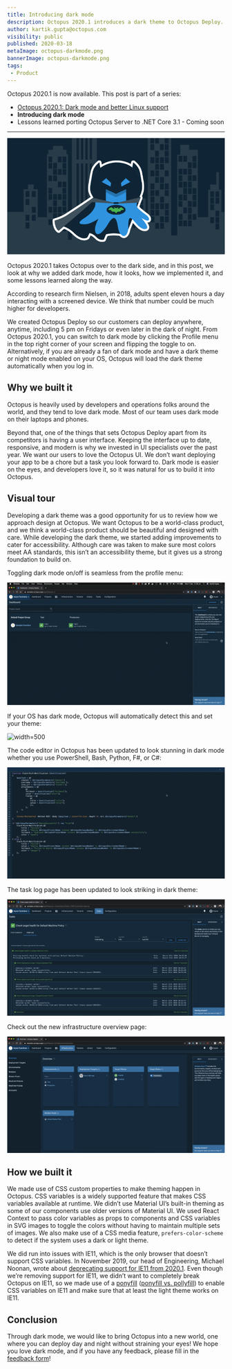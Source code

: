 ```yaml
---
title: Introducing dark mode
description: Octopus 2020.1 introduces a dark theme to Octopus Deploy.
author: kartik.gupta@octopus.com
visibility: public
published: 2020-03-18
metaImage: octopus-darkmode.png
bannerImage: octopus-darkmode.png
tags:
 - Product
---
```


Octopus 2020.1 is now available. This post is part of a series:

- [Octopus 2020.1: Dark mode and better Linux support](/blog/2020-03/octopus-release-2020-1/index.md)
- **Introducing dark mode**
- Lessons learned porting Octopus Server to .NET Core 3.1 - Coming soon

---

![Introducing dark mode](octopus-darkmode.png)

Octopus 2020.1 takes Octopus over to the dark side, and in this post, we look at why we added dark mode, how it looks, how we implemented it, and some lessons learned along the way.

According to research firm Nielsen, in 2018, adults spent eleven hours a day interacting with a screened device. We think that number could be much higher for developers.

We created Octopus Deploy so our customers can deploy anywhere, anytime, including 5 pm on Fridays or even later in the dark of night. From Octopus 2020.1, you can switch to dark mode by clicking the Profile menu in the top right corner of your screen and flipping the toggle to on. Alternatively, if you are already a fan of dark mode and have a dark theme or night mode enabled on your OS, Octopus will load the dark theme automatically when you log in.

## Why we built it

Octopus is heavily used by developers and operations folks around the world, and they tend to love dark mode. Most of our team uses dark mode on their laptops and phones.

Beyond that, one of the things that sets Octopus Deploy apart from its competitors is having a user interface. Keeping the interface up to date, responsive, and modern is why we invested in UI specialists over the past year. We want our users to love the Octopus UI. We don’t want deploying your app to be a chore but a task you look forward to. Dark mode is easier on the eyes, and developers love it, so it was natural for us to build it into Octopus.

## Visual tour

Developing a dark theme was a good opportunity for us to review how we approach design at Octopus. We want Octopus to be a world-class product, and we think a world-class product should be beautiful and designed with care. While developing the dark theme, we started adding improvements to cater for accessibility. Although care was taken to make sure most colors meet AA standards, this isn’t an accessibility theme, but it gives us a strong foundation to build on.

Toggling dark mode on/off is seamless from the profile menu:

![](darkmode-toggle.gif "width=500")

If your OS has dark mode, Octopus will automatically detect this and set your theme:

![](darkmode-auto-detect.gif "width=500")

The code editor in Octopus has been updated to look stunning in dark mode whether you use PowerShell, Bash, Python, F#, or C#:

![](darkmode-code-editor.gif "width=500")

The task log page has been updated to look striking in dark theme:

![](darkmode-task-log.png "width=500")

Check out the new infrastructure overview page:

![](darkmode-infrastructure-overview.png "width=500")

## How we built it

We made use of CSS custom properties to make theming happen in Octopus. CSS variables is a widely supported feature that makes CSS variables available at runtime. We didn’t use Material UI’s built-in theming as some of our components use older versions of Material UI. We used React Context to pass color variables as props to components and CSS variables in SVG images to toggle the colors without having to maintain multiple sets of images. We also make use of a CSS media feature, `prefers-color-scheme` to detect if the system uses a dark or light theme.

We did run into issues with IE11, which is the only browser that doesn’t support CSS variables. In November 2019, our head of Engineering, Michael Noonan, wrote about [deprecating support for IE11 from 2020.1](https://octopus.com/blog/raising-minimum-requirements-for-octopus-server). Even though we’re removing support for IE11, we didn’t want to completely break Octopus on IE11, so we made use of a [ponyfill](https://jhildenbiddle.github.io/css-vars-ponyfill/#/) ([ponyfill vs. pollyfill](https://ponyfoo.com/articles/polyfills-or-ponyfills)) to enable CSS variables on IE11 and make sure that at least the light theme works on IE11.

## Conclusion

Through dark mode, we would like to bring Octopus into a new world, one where you can deploy day and night without straining your eyes! We hope you love dark mode, and if you have any feedback, please fill in the [feedback form](https://octopusdeploy.typeform.com/to/jVl7gN)!
